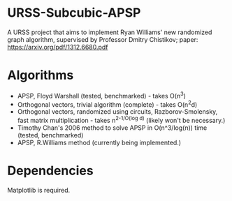 # URSS-Subcubic-APSP

A URSS project that aims to implement Ryan Williams' new randomized graph algorithm, supervised by Professor Dmitry Chistikov; paper: https://arxiv.org/pdf/1312.6680.pdf

# Algorithms

- APSP, Floyd Warshall (tested, benchmarked) - takes O(n<sup>3</sup>)
- Orthogonal vectors, trivial algorithm (complete) - takes O(n<sup>2</sup>d)
- Orthogonal vectors, randomized using circuits, Razborov-Smolensky, fast matrix multiplication - takes n<sup>2-1/O(log d)</sup>
  (likely won't be necessary.)
- Timothy Chan's 2006 method to solve APSP in O(n^3/log(n)) time (tested, benchmarked)
- APSP, R.Williams method (currently being implemented.)

# Dependencies

Matplotlib is required.
